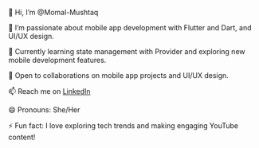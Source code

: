 👋 Hi, I’m @Momal-Mushtaq

👀 I’m passionate about mobile app development with Flutter and Dart, and UI/UX design.

🌱 Currently learning state management with Provider and exploring new mobile development features.

💞️ Open to collaborations on mobile app projects and UI/UX design.

📫 Reach me on [LinkedIn](https://www.linkedin.com/in/momal-mushtaq-80586a208)

😄 Pronouns: She/Her

⚡ Fun fact: I love exploring tech trends and making engaging YouTube content!

<!---
Momal-Mushtaq/Momal-Mushtaq is a ✨ special ✨ repository because its `README.md` (this file) appears on your GitHub profile.
You can click the Preview link to take a look at your changes.
--->
